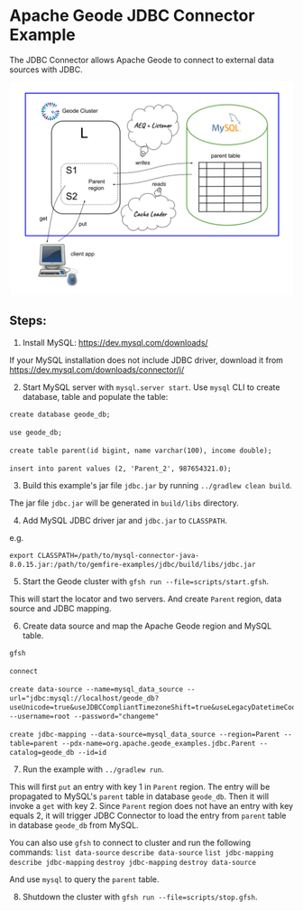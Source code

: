 <!--
Licensed to the Apache Software Foundation (ASF) under one or more
contributor license agreements.  See the NOTICE file distributed with
this work for additional information regarding copyright ownership.
The ASF licenses this file to You under the Apache License, Version 2.0
(the "License"); you may not use this file except in compliance with
the License.  You may obtain a copy of the License at

     http://www.apache.org/licenses/LICENSE-2.0

Unless required by applicable law or agreed to in writing, software
distributed under the License is distributed on an "AS IS" BASIS,
WITHOUT WARRANTIES OR CONDITIONS OF ANY KIND, either express or implied.
See the License for the specific language governing permissions and
limitations under the License.
-->

# Apache Geode JDBC Connector Example

The JDBC Connector allows Apache Geode to connect to external data sources with JDBC.

![Apache Geode JDBC Connector](connector.svg)

## Steps:

1. Install MySQL: https://dev.mysql.com/downloads/

If your MySQL installation does not include JDBC driver, 
download it from https://dev.mysql.com/downloads/connector/j/

2. Start MySQL server with `mysql.server start`. 
Use `mysql` CLI to create database, table and populate the table:

```
create database geode_db;

use geode_db;

create table parent(id bigint, name varchar(100), income double);

insert into parent values (2, 'Parent_2', 987654321.0);
```

3. Build this example's jar file `jdbc.jar` by running `../gradlew clean build`.

The jar file `jdbc.jar` will be generated in `build/libs` directory.

4. Add MySQL JDBC driver jar and `jdbc.jar` to `CLASSPATH`.

e.g. 
```
export CLASSPATH=/path/to/mysql-connector-java-8.0.15.jar:/path/to/gemfire-examples/jdbc/build/libs/jdbc.jar
```

5. Start the Geode cluster with `gfsh run --file=scripts/start.gfsh`.

This will start the locator and two servers. And create `Parent` region, data source and JDBC mapping.

6. Create data source and map the Apache Geode region and MySQL table.

```
gfsh

connect

create data-source --name=mysql_data_source --url="jdbc:mysql://localhost/geode_db?useUnicode=true&useJDBCCompliantTimezoneShift=true&useLegacyDatetimeCode=false&serverTimezone=UTC" --username=root --password="changeme"

create jdbc-mapping --data-source=mysql_data_source --region=Parent --table=parent --pdx-name=org.apache.geode_examples.jdbc.Parent --catalog=geode_db --id=id

```

7. Run the example with `../gradlew run`.

This will first `put` an entry with key 1 in `Parent` region. 
The entry will be propagated to MySQL's `parent` table in database `geode_db`.
Then it will invoke a `get` with key 2. Since `Parent` region does not have an entry with key equals 2, 
it will trigger JDBC Connector to load the entry from `parent` table in database `geode_db` from MySQL.
 
You can also use `gfsh` to connect to cluster and run the following commands:
`list data-source`
`describe data-source`
`list jdbc-mapping`
`describe jdbc-mapping`
`destroy jdbc-mapping`
`destroy data-source`

And use `mysql` to query the `parent` table.

8. Shutdown the cluster with `gfsh run --file=scripts/stop.gfsh`.